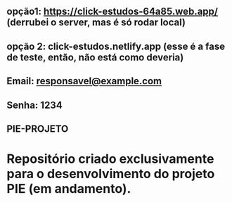 ## opção1: https://click-estudos-64a85.web.app/ (derrubei o server, mas é só rodar local)
## opção 2: click-estudos.netlify.app (esse é a fase de teste, então, não está como deveria)

## Email: responsavel@example.com
## Senha: 1234

## PIE-PROJETO
# Repositório criado exclusivamente para o desenvolvimento do projeto PIE (em andamento).
